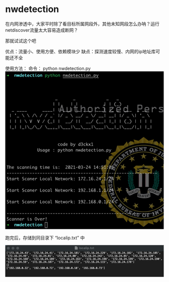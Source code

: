 # nwdetection

在内网渗透中，大家平时除了看目标所属网段外，其他未知网段怎么办呐？运行netdiscover流量太大容易造成断网？

那就试试这个吧

优点：流量小、使用方便、依赖模块少
缺点：探测速度较慢、内网的ip地址库可能还不全

使用方法：
命令： python nwdetection.py
![Image text](https://github.com/d3ckx1/nwdetection/blob/main/WechatIMG515.jpeg)

跑完后，存储到同目录下 “localip.txt” 中

![Image text](https://github.com/d3ckx1/nwdetection/blob/main/WechatIMG516.jpeg)
